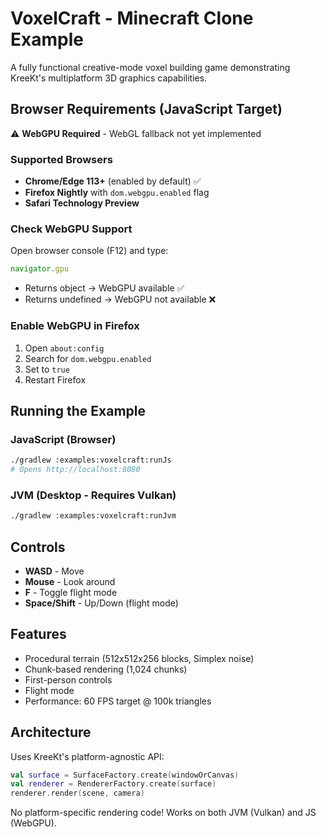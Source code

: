 # VoxelCraft - Minecraft Clone Example

A fully functional creative-mode voxel building game demonstrating KreeKt's multiplatform 3D graphics capabilities.

## Browser Requirements (JavaScript Target)

⚠️ **WebGPU Required** - WebGL fallback not yet implemented

### Supported Browsers
- **Chrome/Edge 113+** (enabled by default) ✅
- **Firefox Nightly** with `dom.webgpu.enabled` flag
- **Safari Technology Preview**

### Check WebGPU Support
Open browser console (F12) and type:
```javascript
navigator.gpu
```
- Returns object → WebGPU available ✅
- Returns undefined → WebGPU not available ❌

### Enable WebGPU in Firefox
1. Open `about:config`
2. Search for `dom.webgpu.enabled`
3. Set to `true`
4. Restart Firefox

## Running the Example

### JavaScript (Browser)
```bash
./gradlew :examples:voxelcraft:runJs
# Opens http://localhost:8080
```

### JVM (Desktop - Requires Vulkan)
```bash
./gradlew :examples:voxelcraft:runJvm
```

## Controls
- **WASD** - Move
- **Mouse** - Look around
- **F** - Toggle flight mode
- **Space/Shift** - Up/Down (flight mode)

## Features
- Procedural terrain (512x512x256 blocks, Simplex noise)
- Chunk-based rendering (1,024 chunks)
- First-person controls
- Flight mode
- Performance: 60 FPS target @ 100k triangles

## Architecture
Uses KreeKt's platform-agnostic API:
```kotlin
val surface = SurfaceFactory.create(windowOrCanvas)
val renderer = RendererFactory.create(surface)
renderer.render(scene, camera)
```

No platform-specific rendering code! Works on both JVM (Vulkan) and JS (WebGPU).
